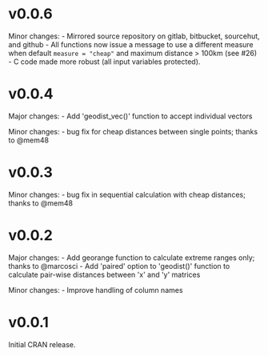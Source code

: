 # v0.0.6

Minor changes:
    - Mirrored source repository on gitlab, bitbucket, sourcehut, and github
    - All functions now issue a message to use a different measure when default
      `measure = "cheap"` and maximum distance > 100km (see #26)
    - C code made more robust (all input variables protected).

# v0.0.4

Major changes:
    - Add 'geodist_vec()' function to accept individual vectors

Minor changes:
    - bug fix for cheap distances between single points; thanks to @mem48

# v0.0.3

Minor changes:
    - bug fix in sequential calculation with cheap distances; thanks to @mem48

# v0.0.2

Major changes:
    - Add georange function to calculate extreme ranges only; thanks to @marcosci
    - Add 'paired' option to 'geodist()' function to calculate pair-wise
      distances between 'x' and 'y' matrices

Minor changes:
    - Improve handling of column names


# v0.0.1

Initial CRAN release.
